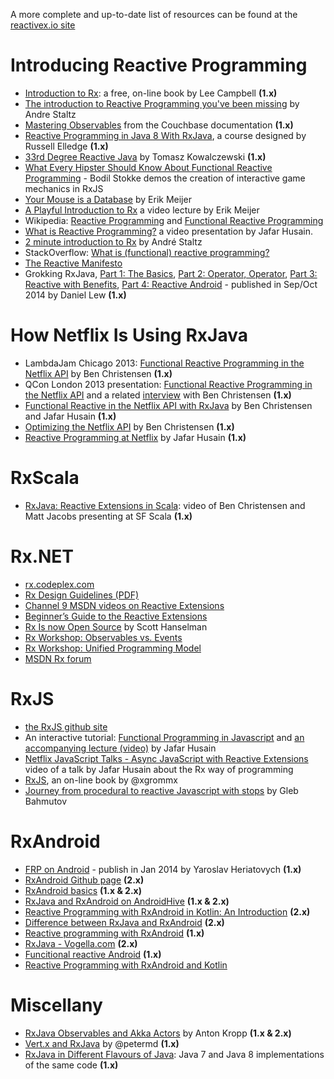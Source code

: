 A more complete and up-to-date list of resources can be found at the [reactivex.io site](http://reactivex.io/tutorials.html)

# Introducing Reactive Programming
* [Introduction to Rx](http://www.introtorx.com/): a free, on-line book by Lee Campbell **(1.x)**
* [The introduction to Reactive Programming you've been missing](https://gist.github.com/staltz/868e7e9bc2a7b8c1f754) by Andre Staltz
* [Mastering Observables](http://docs.couchbase.com/developer/java-2.0/observables.html) from the Couchbase documentation **(1.x)**
* [Reactive Programming in Java 8 With RxJava](http://pluralsight.com/training/Courses/TableOfContents/reactive-programming-java-8-rxjava), a course designed by Russell Elledge **(1.x)**
* [33rd Degree Reactive Java](http://www.slideshare.net/tkowalcz/33rd-degree-reactive-java) by Tomasz Kowalczewski **(1.x)**
* [What Every Hipster Should Know About Functional Reactive Programming](http://www.infoq.com/presentations/game-functional-reactive-programming) - Bodil Stokke demos the creation of interactive game mechanics in RxJS
* [Your Mouse is a Database](http://queue.acm.org/detail.cfm?id=2169076) by Erik Meijer
* [A Playful Introduction to Rx](https://www.youtube.com/watch?v=WKore-AkisY) a video lecture by Erik Meijer
* Wikipedia: [Reactive Programming](http://en.wikipedia.org/wiki/Reactive_programming) and [Functional Reactive Programming](http://en.wikipedia.org/wiki/Functional_reactive_programming)
* [What is Reactive Programming?](https://www.youtube.com/watch?v=-8Y1-lE6NSA) a video presentation by Jafar Husain.
* [2 minute introduction to Rx](https://medium.com/@andrestaltz/2-minute-introduction-to-rx-24c8ca793877) by André Staltz
* StackOverflow: [What is (functional) reactive programming?](http://stackoverflow.com/a/1030631/1946802)
* [The Reactive Manifesto](http://www.reactivemanifesto.org/)
* Grokking RxJava, [Part 1: The Basics](http://blog.danlew.net/2014/09/15/grokking-rxjava-part-1/), [Part 2: Operator, Operator](http://blog.danlew.net/2014/09/22/grokking-rxjava-part-2/), [Part 3: Reactive with Benefits](http://blog.danlew.net/2014/09/30/grokking-rxjava-part-3/), [Part 4: Reactive Android](http://blog.danlew.net/2014/10/08/grokking-rxjava-part-4/) - published in Sep/Oct 2014 by Daniel Lew **(1.x)**

# How Netflix Is Using RxJava
* LambdaJam Chicago 2013: [Functional Reactive Programming in the Netflix API](https://speakerdeck.com/benjchristensen/functional-reactive-programming-in-the-netflix-api-lambdajam-2013) by Ben Christensen **(1.x)**
* QCon London 2013 presentation: [Functional Reactive Programming in the Netflix API](http://www.infoq.com/presentations/netflix-functional-rx) and a related [interview](http://www.infoq.com/interviews/christensen-hystrix-rxjava) with Ben Christensen **(1.x)**
* [Functional Reactive in the Netflix API with RxJava](http://techblog.netflix.com/2013/02/rxjava-netflix-api.html) by Ben Christensen and Jafar Husain **(1.x)**
* [Optimizing the Netflix API](http://techblog.netflix.com/2013/01/optimizing-netflix-api.html) by Ben Christensen **(1.x)**
* [Reactive Programming at Netflix](http://techblog.netflix.com/2013/01/reactive-programming-at-netflix.html) by Jafar Husain **(1.x)**

# RxScala
* [RxJava: Reactive Extensions in Scala](http://www.youtube.com/watch?v=tOMK_FYJREw&feature=youtu.be): video of Ben Christensen and Matt Jacobs presenting at SF Scala **(1.x)**

# Rx.NET
* [rx.codeplex.com](https://rx.codeplex.com)
* [Rx Design Guidelines (PDF)](http://go.microsoft.com/fwlink/?LinkID=205219)
* [Channel 9 MSDN videos on Reactive Extensions](http://channel9.msdn.com/Tags/reactive+extensions)
* [Beginner’s Guide to the Reactive Extensions](http://msdn.microsoft.com/en-us/data/gg577611)
* [Rx Is now Open Source](http://www.hanselman.com/blog/ReactiveExtensionsRxIsNowOpenSource.aspx) by Scott Hanselman
* [Rx Workshop: Observables vs. Events](http://channel9.msdn.com/Series/Rx-Workshop/Rx-Workshop-Observables-versus-Events)
* [Rx Workshop: Unified Programming Model](http://channel9.msdn.com/Series/Rx-Workshop/Rx-Workshop-Unified-Programming-Model)
* [MSDN Rx forum](http://social.msdn.microsoft.com/Forums/en-US/home?forum=rx)

# RxJS
* [the RxJS github site](https://github.com/reactivex/rxjs)
* An interactive tutorial: [Functional Programming in Javascript](http://jhusain.github.io/learnrx/) and [an accompanying lecture (video)](http://www.youtube.com/watch?v=LB4lhFJBBq0) by Jafar Husain
* [Netflix JavaScript Talks - Async JavaScript with Reactive Extensions](https://www.youtube.com/watch?v=XRYN2xt11Ek) video of a talk by Jafar Husain about the Rx way of programming
* [RxJS](https://xgrommx.github.io/rx-book/), an on-line book by @xgrommx
* [Journey from procedural to reactive Javascript with stops](https://glebbahmutov.com/blog/journey-from-procedural-to-reactive-javascript-with-stops/) by Gleb Bahmutov

# RxAndroid

* [FRP on Android](http://slides.com/yaroslavheriatovych/frponandroid#/) - publish in Jan 2014 by Yaroslav Heriatovych **(1.x)**
* [RxAndroid Github page](https://github.com/ReactiveX/RxAndroid) **(2.x)**
* [RxAndroid basics](https://medium.com/@kurtisnusbaum/rxandroid-basics-part-1-c0d5edcf6850) **(1.x & 2.x)**
* [RxJava and RxAndroid on AndroidHive](https://www.androidhive.info/RxJava/) **(1.x & 2.x)**
* [Reactive Programming with RxAndroid in Kotlin: An Introduction](https://www.raywenderlich.com/384-reactive-programming-with-rxandroid-in-kotlin-an-introduction) **(2.x)**
* [Difference between RxJava and RxAndroid](https://stackoverflow.com/questions/49651249/difference-between-rxjava-and-rxandroid) **(2.x)**
* [Reactive programming with RxAndroid](https://www.androidauthority.com/reactive-programming-with-rxandroid-711104/) **(1.x)**
* [RxJava - Vogella.com](http://www.vogella.com/tutorials/RxJava/article.html) **(2.x)**
* [Funcitional reactive Android](https://www.toptal.com/android/functional-reactive-android-rxjava) **(1.x)**
* [Reactive Programming with RxAndroid and Kotlin](https://www.pluralsight.com/courses/rxandroid-kotlin-reactive-programming)

# Miscellany
* [RxJava Observables and Akka Actors](http://onoffswitch.net/rxjava-observables-akka-actors/) by Anton Kropp **(1.x & 2.x)**
* [Vert.x and RxJava](http://slid.es/petermd/eclipsecon2014) by @petermd **(1.x)**
* [RxJava in Different Flavours of Java](http://instil.co/2014/08/05/rxjava-in-different-flavours-of-java/): Java 7 and Java 8 implementations of the same code **(1.x)**
